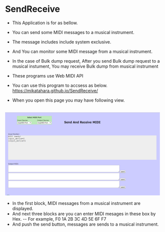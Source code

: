 # SendReceive
- This Application is for as bellow.
- You can send some MIDI messages to a musical instrument.
- The message includes include system exclusive.
- And You can monitor some MIDI message from a musical instrument.
- In the case of Bulk dump request, After you send Bulk dump request to a musical instument, You may receive Bulk dump from musical instrument

- These programs use Web MIDI API
- You can use this program to accsess as below. https://mikatahara.github.io/SendReceive/<br>
- When you open this page you may have following view.<br>

<br>
<img src="sendreceive.png">
<br>

- In the first block, MIDI messages from a musical instrument are displayed.
- And next three blocks are you can enter MIDI mesages in these box by Hex.
-- For example, F0 1A 2B 3C 4D 5E 6F F7
- And push the send button, messages are sends to a musical instrument.

